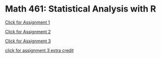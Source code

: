 # Math 461: Statistical Analysis with R

[Click for Assignment 1](Assignment-1.html)

[Click for Assignment 2](assignment2.html)

[Click for Assignment 3](assignment3.html)

[click for assignment 3 extra credit](assignment3ExtraCredit.html)
